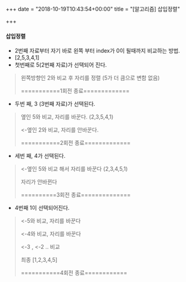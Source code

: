 +++
date = "2018-10-19T10:43:54+00:00"
title = "[알고리즘] 삽입정렬"

+++
#### 삽입정렬 

* 2번째 자료부터 자기 바로 왼쪽 부터 index가 0이 될때까지 비교하는 방법. 
* \[2,5,3,4,1\] 
* 첫번째로 5(2번째 자료)가 선택되어 진다. 

> 왼쪽방향인 2와 비교 후 자리를 정렬 (5가 더 큼으로 변함 없음) 
>
> ===========1회전 종료============= 

* 두번 째, 3 (3번째 자료)가 선택된다. 

> 옆인 5와 비교, 자리를 바꾼다. (2,3,5,4,1) 
>
> <-옆인 2와 비교, 자리를 안바꾼다. 
>
> ===========2회전 종료============= 

* 세번 째, 4가 선택된다. 

> <-옆인 5와 비교 해서 자리를 바꾼다 (2,3,4,5,1) 
>
> 자리가 안바뀐다 
>
> ==========3회전 종료============== 

* 4번째 1이 선택되어진다. 

> <-5와 비교, 자리를 바꾼다 
>
> <-4와 비교, 자리를 바꾼다 
>
> <-3 , <-2 .. 비교 
>
> 최종 \[1,2,3,4,5\] 
>
> ===========4회전 종료============ 